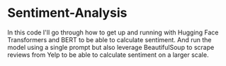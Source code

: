 # Sentiment-Analysis
In this code I'll go through how to get up and running with Hugging Face Transformers and BERT  to be able to calculate sentiment. And run the model using a single prompt but also leverage  BeautifulSoup to scrape reviews from Yelp to be able to calculate sentiment on a larger scale. 
